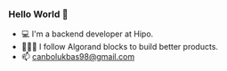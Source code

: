 ### Hello World 👋

- 💻 I'm a backend developer at Hipo.
- 🕵🏻‍♂️ I follow Algorand blocks to build better products.
- 📫 canbolukbas98@gmail.com



<!--
**cakmadam98/cakmadam98** is a ✨ _special_ ✨ repository because its `README.md` (this file) appears on your GitHub profile.

Here are some ideas to get you started:

- 🔭 I’m currently working on ...
- 🌱 I’m currently learning ...
- 👯 I’m looking to collaborate on ...
- 🤔 I’m looking for help with ...
- 💬 Ask me about ...
- 📫 How to reach me: ...
- 😄 Pronouns: ...
- ⚡ Fun fact: ...
-->
